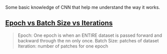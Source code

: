 Some basic knowledge of CNN that help me understand the way it works.  

## [Epoch vs Batch Size vs Iterations](https://medium.com/towards-data-science/epoch-vs-iterations-vs-batch-size-4dfb9c7ce9c9)  
> Epoch: One epoch is when an ENTIRE dataset is passed forward and backward through the nn only once.
> Batch Size: patches of dataset
> Iteration: number of patches for one epoch
